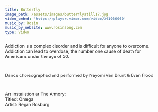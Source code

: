 ```yaml
---
title: Butterfly
image_path: /assets/images/butterflystill17.jpg
video_embed: 'https://player.vimeo.com/video/241036060'
music_by: Rosin
music_by_website: www.rosinsong.com
type: Video
---
```



Addiction is a complex disorder and is difficult for anyone to overcome. Addiction can lead to overdose, the number one cause of death for Americans under the age of 50.&nbsp;

&nbsp;

Dance choreographed and performed by Nayomi Van Brunt & Evan Flood

&nbsp;

Art Installation at The Armory:&nbsp;<br>Titled: Omega<br>Artist: Regan Rosburg